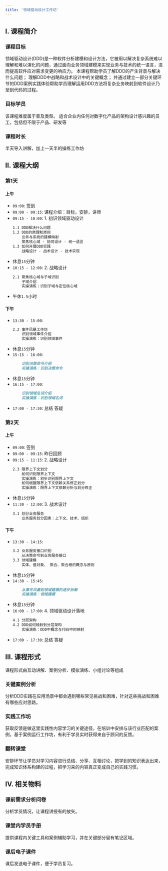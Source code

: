 ```yaml
---
title: '领域驱动设计工作坊'
---
```



## Ⅰ. 课程简介

### 课程目标

领域驱动设计(DDD)是一种软件分析建模和设计方法，它被用以解决复杂系统难以理解和难以演化的问题，通过面向业务领域建模来实现业务与技术的统一语言，进而提高软件应对需求变更的响应力。
本课程帮助学员了解DDD的产生背景与解决什么问题；
理解DDD中战略和战术设计中的关键概念；
并通过建立一部分关键环节的DDD案例实践体验帮助学员理解运用DDD方法将复杂业务映射到软件设计乃至到代码的过程。

### 目标学员

该课程难度属于普及类型。
适合企业内任何对数字化产品的架构设计感兴趣的员工，包括但不限于产品、研发等

### 课程时长

半天导入讲解，加上一天半的操练工作坊

## II. 课程大纲

### 第1天

#### 上午

- `09:00`: 签到
- `09:00 - 09:15`: 课程介绍：目标，安排，讲师
- `09:15 - 10:00`: 1. 初识领域驱动设计
    ```md
    1.1 DDD解决什么问题
    1.2 DDD的原理和原则
        业务与系统的建模映射
        聚焦核心域 - 协同设计 - 统一语言
    1.3 如何开展DDD实践
        战略设计 - 战术设计 - 技术实现
    ```
- 休息`15`分钟
- `10:15 - 12:00`: 2. 战略设计
    ```md
    2.1 聚焦核心域与子域识别
        子域介绍
        实操演练：识别子域与定位核心域
    ```
- 午休`1.5`小时

#### 下午

- `13:30 - 15:00`:
    ```md
    2.2 事件风暴工作坊
        识别领域事件介绍
        实操演练：识别领域事件
    ```
- 休息`15`分钟
- `15:15 - 16:00`:
    ```md
        识别决策命令介绍
        实操演练：识别决策命令
    ```
- 休息`15`分钟
- `16:15 - 17:00`:
    ```md
        识别领域名词介绍
        实操演练：识别领域名词
    ```
- `17:00 - 17:30`: 总结 答疑

### 第2天

#### 上午

- `09:00`: 签到
- `09:00 - 09:15`: 昨日回顾
- `09:15 - 11:15`: 2. 战略设计
    ```md
    2.3 限界上下文划分
        如何识别限界上下文
        实操演练：初步识别限界上下文
        如何根据限界上下文依赖关系修正划分
        实操演练：限界上下文依赖分析与划分修正
    ```
- 休息`15`分钟
- `11:30 - 12:00`: 3. 战术设计
    ```md
    3.1 划分业务服务
        业务服务划分因素：上下文、技术、组织
    ```

#### 下午
- `13:30 - 14:15`:
    ```md
    3.2 业务服务接口识别
        从决策命令到业务服务接口
    3.3 领域建模
        实体、值对象、 聚合、聚合根的概念与原则
    ```
- 休息`15`分钟
- `14:30 - 15:45`:
    ```md
        从事件风暴到领域建模的逐步拆解
        实操演练：领域建模
    ```
- 休息`15`分钟
- `16:00 - 17:00`: 4. 领域驱动设计落地
    ```md
    4.1 分层架构
    4.2 DDD如何映射到分层架构
        实操演练：DDD中概念与代码中的映射
    ```
- `17:00 - 17:30`: 总结 答疑


## III. 课程形式

课程形式由互动讲解、案例分析、模拟演练、小组讨论等组成

### 关键案例分析

分析DDD实践在应用场景中都会遇到哪些常见挑战和困难，针对这些挑战和困难有哪些应对思路。

### 实践工作坊

获取反馈是做这里实践性内容学习的关键途径，在培训中安排与该行业匹配的案例，基于案例运行工作坊，有利于学员实时获得来自于顾问的反馈。

### 翻转课堂

安排环节让学员对学习内容进行总结、分享、互相讨论，把学到的知识表达出来，完成知识体系构建的过程，把学习来的内容真正变成自己的实践习惯。

## IV. 相关物料

### 课前需求分析问卷

分析学员情况，让课程讲授有的放矢。

### 课堂内学员手册

提供课程内关键工具和案例辅助学习，并在关键部分留有笔记区域。

### 课后电子课件

课后发送电子课件，便于学员复习。
